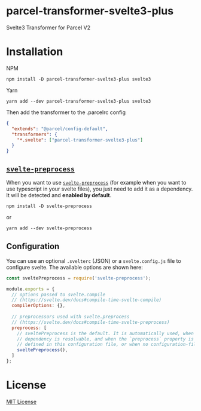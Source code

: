 # parcel-transformer-svelte3-plus
Svelte3 Transformer for Parcel V2

# Installation

NPM

```
npm install -D parcel-transformer-svelte3-plus svelte3
```

Yarn
```
yarn add --dev parcel-transformer-svelte3-plus svelte3
```

Then add the transformer to the .parcelrc config

```json
{
  "extends": "@parcel/config-default",
  "transformers": {
    "*.svelte": ["parcel-transformer-svelte3-plus"]
  }
}
```

## [`svelte-preprocess`]

When you want to use [`svelte-preprocess`]
(for example when you want to use typescript in your svelte files),
you just need to add it as a dependency. It will be detected and **enabled by default**.

```
npm install -D svelte-preprocess
```
or 
```
yarn add --dev svelte-preprocess
```

[`svelte-preprocess`]: https://github.com/sveltejs/svelte-preprocess

## Configuration

You can use an optional `.svelterc` (JSON) or a `svelte.config.js` file to configure svelte. The available options are shown here:

```javascript
const sveltePreprocess = require('svelte-preprocess');

module.exports = {
  // options passed to svelte.compile
  // (https://svelte.dev/docs#compile-time-svelte-compile)
  compilerOptions: {},
 
  // preprocessors used with svelte.preprocess
  // (https://svelte.dev/docs#compile-time-svelte-preprocess)
  preprocess: [
    // sveltePreprocess is the default. It is automatically used, when the
    // dependency is resolvable, and when the `preprocess` property is not
    // defined in this configuration file, or when no configuration-file exists.
    sveltePreprocess(),
  ]
};
```

# License

[MIT License ](./LICENSE)


